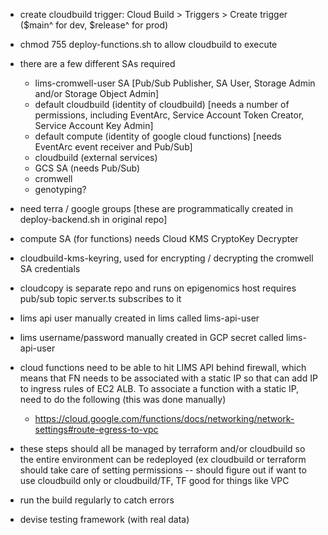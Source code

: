 - create cloudbuild trigger: Cloud Build > Triggers > Create trigger ($main^ for dev, $release^ for prod)
- chmod 755 deploy-functions.sh to allow cloudbuild to execute
- there are a few different SAs required
  - lims-cromwell-user SA [Pub/Sub Publisher, SA User, Storage Admin and/or Storage Object Admin]
  - default cloudbuild (identity of cloudbuild) [needs a number of permissions, including EventArc, Service Account Token Creator, Service Account Key Admin]
  - default compute (identity of google cloud functions) [needs EventArc event receiver and Pub/Sub]
  - cloudbuild (external services)
  - GCS SA (needs Pub/Sub)
  - cromwell
  - genotyping?
- need terra / google groups [these are programmatically created in deploy-backend.sh in original repo]
- compute SA (for functions) needs Cloud KMS CryptoKey Decrypter
- cloudbuild-kms-keyring, used for encrypting / decrypting the cromwell SA credentials
- cloudcopy is separate repo and runs on epigenomics host 
  requires pub/sub topic
  server.ts subscribes to it
- lims api user manually created in lims called lims-api-user
- lims username/password manually created in GCP secret called lims-api-user
- cloud functions need to be able to hit LIMS API behind firewall, which means that FN needs to be associated with a static IP so that can add IP to ingress rules of EC2 ALB. To associate a function with a static IP, need to do the following (this was done manually)
  - https://cloud.google.com/functions/docs/networking/network-settings#route-egress-to-vpc 

- these steps should all be managed by terraform and/or cloudbuild so the entire environment can be redeployed (ex cloudbuild or terraform should take care of setting permissions -- should figure out if want to use cloudbuild only or cloudbuild/TF, TF good for things like VPC 

- run the build regularly to catch errors
- devise testing framework (with real data)